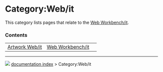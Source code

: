 # Category:Web/it
This category lists pages that relate to the [Web Workbench/it](Web_Workbench/it.md).

### Contents

|     |     |     |
| --- | --- | --- |
| [Artwork Web/it](Artwork_Web/it.md) | [Web Workbench/it](Web_Workbench/it.md) |



---
![](images/Right_arrow.png) [documentation index](../README.md) > Category:Web/it
